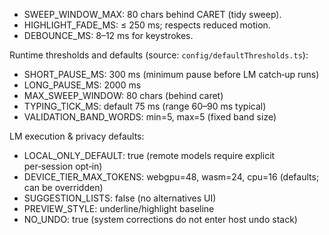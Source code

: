 <!--══════════════════════════════════════════════════
  ╔══════════════════════════════════════════════════════╗
  ║  ░  R E F E R E N C E  —  C O N F I G   F L A G S  ░░  ║
  ║                                                      ║
  ║                                                      ║
  ║                                                      ║
  ║                                                      ║
  ║           ╌╌  P L A C E H O L D E R  ╌╌              ║
  ║                                                      ║
  ║                                                      ║
  ║                                                      ║
  ║                                                      ║
  ╚══════════════════════════════════════════════════════╝
    • WHAT ▸ Thresholds and windows
    • WHY  ▸ Tuning reference
    • HOW  ▸ Source `config/defaultThresholds.ts`
-->

- SWEEP_WINDOW_MAX: 80 chars behind CARET (tidy sweep).
- HIGHLIGHT_FADE_MS: ≤ 250 ms; respects reduced motion.
- DEBOUNCE_MS: 8–12 ms for keystrokes.

Runtime thresholds and defaults (source: `config/defaultThresholds.ts`):

- SHORT_PAUSE_MS: 300 ms (minimum pause before LM catch‑up runs)
- LONG_PAUSE_MS: 2000 ms
- MAX_SWEEP_WINDOW: 80 chars (behind caret)
- TYPING_TICK_MS: default 75 ms (range 60–90 ms typical)
- VALIDATION_BAND_WORDS: min=5, max=5 (fixed band size)

LM execution & privacy defaults:

- LOCAL_ONLY_DEFAULT: true (remote models require explicit per‑session opt‑in)
- DEVICE_TIER_MAX_TOKENS: webgpu=48, wasm=24, cpu=16 (defaults; can be overridden)
- SUGGESTION_LISTS: false (no alternatives UI)
- PREVIEW_STYLE: underline/highlight baseline
- NO_UNDO: true (system corrections do not enter host undo stack)

<!-- Alignment: Flags impacting visuals → active region size, shimmer duration; LM flags → localOnly, device tier, token caps. -->
